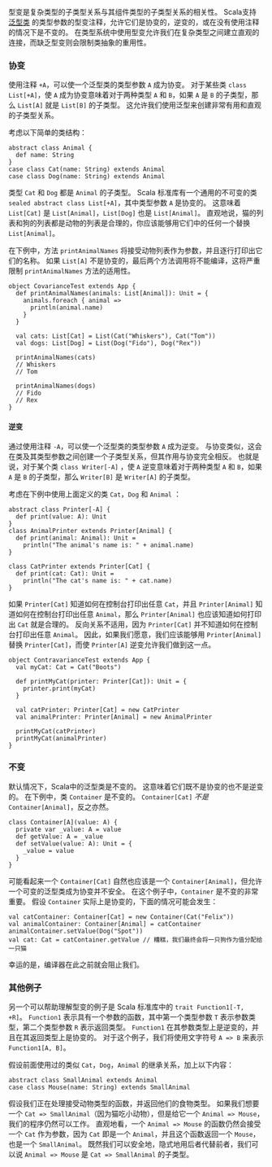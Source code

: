 型变是复杂类型的子类型关系与其组件类型的子类型关系的相关性。 Scala支持 [泛型类](https://docs.scala-lang.org/zh-cn/tour/generic-classes.html) 的类型参数的型变注释，允许它们是协变的，逆变的，或在没有使用注释的情况下是不变的。 在类型系统中使用型变允许我们在复杂类型之间建立直观的连接，而缺乏型变则会限制类抽象的重用性。

### 协变

使用注释 `+A`，可以使一个泛型类的类型参数 `A` 成为协变。 对于某些类 `class List[+A]`，使 `A` 成为协变意味着对于两种类型 `A` 和 `B`，如果 `A` 是 `B` 的子类型，那么 `List[A]` 就是 `List[B]` 的子类型。 这允许我们使用泛型来创建非常有用和直观的子类型关系。

考虑以下简单的类结构：

```
abstract class Animal {
  def name: String
}
case class Cat(name: String) extends Animal
case class Dog(name: String) extends Animal
```

类型 `Cat` 和 `Dog` 都是 `Animal` 的子类型。 Scala 标准库有一个通用的不可变的类 `sealed abstract class List[+A]`，其中类型参数 `A` 是协变的。 这意味着 `List[Cat]` 是 `List[Animal]`，`List[Dog]` 也是 `List[Animal]`。 直观地说，猫的列表和狗的列表都是动物的列表是合理的，你应该能够用它们中的任何一个替换 `List[Animal]`。

在下例中，方法 `printAnimalNames` 将接受动物列表作为参数，并且逐行打印出它们的名称。 如果 `List[A]` 不是协变的，最后两个方法调用将不能编译，这将严重限制 `printAnimalNames` 方法的适用性。

```
object CovarianceTest extends App {
  def printAnimalNames(animals: List[Animal]): Unit = {
    animals.foreach { animal =>
      println(animal.name)
    }
  }

  val cats: List[Cat] = List(Cat("Whiskers"), Cat("Tom"))
  val dogs: List[Dog] = List(Dog("Fido"), Dog("Rex"))

  printAnimalNames(cats)
  // Whiskers
  // Tom

  printAnimalNames(dogs)
  // Fido
  // Rex
}
```



#### 逆变

通过使用注释 `-A`，可以使一个泛型类的类型参数 `A` 成为逆变。 与协变类似，这会在类及其类型参数之间创建一个子类型关系，但其作用与协变完全相反。 也就是说，对于某个类 `class Writer[-A]` ，使 `A` 逆变意味着对于两种类型 `A` 和 `B`，如果 `A` 是 `B` 的子类型，那么 `Writer[B]` 是 `Writer[A]` 的子类型。

考虑在下例中使用上面定义的类 `Cat`，`Dog` 和 `Animal` ：

```
abstract class Printer[-A] {
  def print(value: A): Unit
}
class AnimalPrinter extends Printer[Animal] {
  def print(animal: Animal): Unit =
    println("The animal's name is: " + animal.name)
}

class CatPrinter extends Printer[Cat] {
  def print(cat: Cat): Unit =
    println("The cat's name is: " + cat.name)
}
```

如果 `Printer[Cat]` 知道如何在控制台打印出任意 `Cat`，并且 `Printer[Animal]` 知道如何在控制台打印出任意 `Animal`，那么 `Printer[Animal]` 也应该知道如何打印出 `Cat` 就是合理的。 反向关系不适用，因为 `Printer[Cat]` 并不知道如何在控制台打印出任意 `Animal`。 因此，如果我们愿意，我们应该能够用 `Printer[Animal]` 替换 `Printer[Cat]`，而使 `Printer[A]` 逆变允许我们做到这一点。

```
object ContravarianceTest extends App {
  val myCat: Cat = Cat("Boots")

  def printMyCat(printer: Printer[Cat]): Unit = {
    printer.print(myCat)
  }

  val catPrinter: Printer[Cat] = new CatPrinter
  val animalPrinter: Printer[Animal] = new AnimalPrinter

  printMyCat(catPrinter)
  printMyCat(animalPrinter)
}
```

### 不变

默认情况下，Scala中的泛型类是不变的。 这意味着它们既不是协变的也不是逆变的。 在下例中，类 `Container` 是不变的。 `Container[Cat]` *不是* `Container[Animal]`，反之亦然。

```
class Container[A](value: A) {
  private var _value: A = value
  def getValue: A = _value
  def setValue(value: A): Unit = {
    _value = value
  }
}
```

可能看起来一个 `Container[Cat]` 自然也应该是一个 `Container[Animal]`，但允许一个可变的泛型类成为协变并不安全。 在这个例子中，`Container` 是不变的非常重要。 假设 `Container` 实际上是协变的，下面的情况可能会发生：

```
val catContainer: Container[Cat] = new Container(Cat("Felix"))
val animalContainer: Container[Animal] = catContainer
animalContainer.setValue(Dog("Spot"))
val cat: Cat = catContainer.getValue // 糟糕，我们最终会将一只狗作为值分配给一只猫
```

幸运的是，编译器在此之前就会阻止我们。

### 其他例子

另一个可以帮助理解型变的例子是 Scala 标准库中的 `trait Function1[-T, +R]`。 `Function1` 表示具有一个参数的函数，其中第一个类型参数 `T` 表示参数类型，第二个类型参数 `R` 表示返回类型。 `Function1` 在其参数类型上是逆变的，并且在其返回类型上是协变的。 对于这个例子，我们将使用文字符号 `A => B` 来表示 `Function1[A, B]`。

假设前面使用过的类似 `Cat`，`Dog`，`Animal` 的继承关系，加上以下内容：

```
abstract class SmallAnimal extends Animal
case class Mouse(name: String) extends SmallAnimal
```

假设我们正在处理接受动物类型的函数，并返回他们的食物类型。 如果我们想要一个 `Cat => SmallAnimal`（因为猫吃小动物），但是给它一个 `Animal => Mouse`，我们的程序仍然可以工作。 直观地看，一个 `Animal => Mouse` 的函数仍然会接受一个 `Cat` 作为参数，因为 `Cat` 即是一个 `Animal`，并且这个函数返回一个 `Mouse`，也是一个 `SmallAnimal`。 既然我们可以安全地，隐式地用后者代替前者，我们可以说 `Animal => Mouse` 是 `Cat => SmallAnimal` 的子类型。